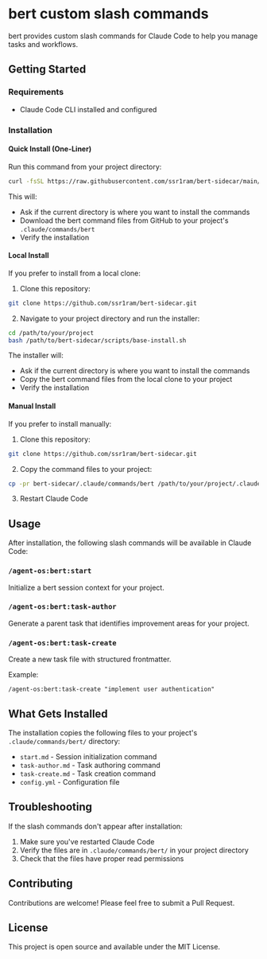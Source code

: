 # bert custom slash commands

bert provides custom slash commands for Claude Code to help you manage tasks and workflows.

## Getting Started

### Requirements

- Claude Code CLI installed and configured

### Installation

#### Quick Install (One-Liner)

Run this command from your project directory:

```bash
curl -fsSL https://raw.githubusercontent.com/ssr1ram/bert-sidecar/main/scripts/base-install.sh | bash
```

This will:
- Ask if the current directory is where you want to install the commands
- Download the bert command files from GitHub to your project's `.claude/commands/bert`
- Verify the installation

#### Local Install

If you prefer to install from a local clone:

1. Clone this repository:
```bash
git clone https://github.com/ssr1ram/bert-sidecar.git
```

2. Navigate to your project directory and run the installer:
```bash
cd /path/to/your/project
bash /path/to/bert-sidecar/scripts/base-install.sh
```

The installer will:
- Ask if the current directory is where you want to install the commands
- Copy the bert command files from the local clone to your project
- Verify the installation

#### Manual Install

If you prefer to install manually:

1. Clone this repository:
```bash
git clone https://github.com/ssr1ram/bert-sidecar.git
```

2. Copy the command files to your project:
```bash
cp -pr bert-sidecar/.claude/commands/bert /path/to/your/project/.claude/commands/bert
```

3. Restart Claude Code

## Usage

After installation, the following slash commands will be available in Claude Code:

### `/agent-os:bert:start`
Initialize a bert session context for your project.

### `/agent-os:bert:task-author`
Generate a parent task that identifies improvement areas for your project.

### `/agent-os:bert:task-create`
Create a new task file with structured frontmatter.

Example:
```
/agent-os:bert:task-create "implement user authentication"
```

## What Gets Installed

The installation copies the following files to your project's `.claude/commands/bert/` directory:
- `start.md` - Session initialization command
- `task-author.md` - Task authoring command
- `task-create.md` - Task creation command
- `config.yml` - Configuration file

## Troubleshooting

If the slash commands don't appear after installation:
1. Make sure you've restarted Claude Code
2. Verify the files are in `.claude/commands/bert/` in your project directory
3. Check that the files have proper read permissions

## Contributing

Contributions are welcome! Please feel free to submit a Pull Request.

## License

This project is open source and available under the MIT License.
